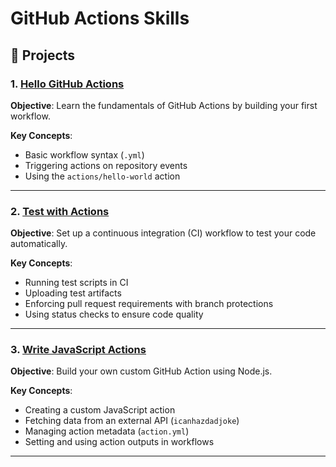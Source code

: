 # GitHub Actions Skills

## 📂 Projects

### 1. [Hello GitHub Actions](https://github.com/Jhester425/skills-hello-github-actions)
**Objective**: Learn the fundamentals of GitHub Actions by building your first workflow.

**Key Concepts**:
- Basic workflow syntax (`.yml`)
- Triggering actions on repository events
- Using the `actions/hello-world` action

---

### 2. [Test with Actions](https://github.com/Jhester425/skills-test-with-actions)
**Objective**: Set up a continuous integration (CI) workflow to test your code automatically.

**Key Concepts**:
- Running test scripts in CI
- Uploading test artifacts
- Enforcing pull request requirements with branch protections
- Using status checks to ensure code quality

---

### 3. [Write JavaScript Actions](https://github.com/Jhester425/skills-write-javascript-actions)
**Objective**: Build your own custom GitHub Action using Node.js.

**Key Concepts**:
- Creating a custom JavaScript action
- Fetching data from an external API (`icanhazdadjoke`)
- Managing action metadata (`action.yml`)
- Setting and using action outputs in workflows

---

